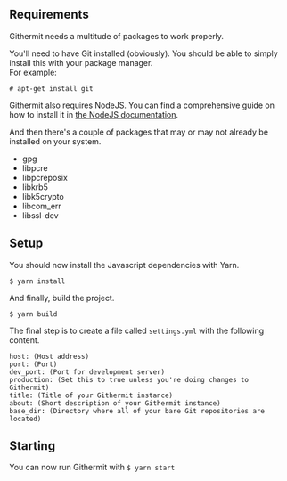 ## Requirements

Githermit needs a multitude of packages to work properly.

You'll need to have Git installed (obviously). You should be able to simply install this with your package manager.<br>
For example:

`# apt-get install git`

Githermit also requires NodeJS. You can find a comprehensive guide on how to install it in [the NodeJS documentation](https://nodejs.dev/download/package-manager/).

And then there's a couple of packages that may or may not already be installed on your system.
- gpg
- libpcre
- libpcreposix
- libkrb5
- libk5crypto
- libcom_err
- libssl-dev

## Setup

You should now install the Javascript dependencies with Yarn.

`$ yarn install`

And finally, build the project.

`$ yarn build`

The final step is to create a file called `settings.yml` with the following content.
```
host: (Host address)
port: (Port)
dev_port: (Port for development server)
production: (Set this to true unless you're doing changes to Githermit)
title: (Title of your Githermit instance)
about: (Short description of your Githermit instance)
base_dir: (Directory where all of your bare Git repositories are located)
```

## Starting
You can now run Githermit with
`$ yarn start`